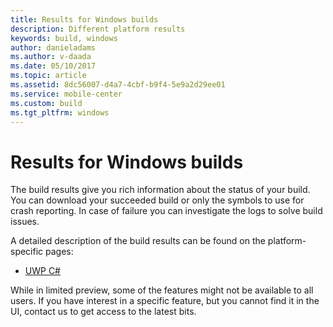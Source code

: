 ```yaml
---
title: Results for Windows builds
description: Different platform results
keywords: build, windows
author: danieladams
ms.author: v-daada
ms.date: 05/10/2017
ms.topic: article
ms.assetid: 8dc56007-d4a7-4cbf-b9f4-5e9a2d29ee01
ms.service: mobile-center
ms.custom: build
ms.tgt_pltfrm: windows
---
```


# Results for Windows builds
The build results give you rich information about the status of your build. You can download your succeeded build or only the symbols to use for crash reporting. In case of failure you can investigate the logs to solve build issues.

A detailed description of the build results can be found on the platform-specific pages:
* [UWP C#](uwp.md)

While in limited preview, some of the features might not be available to all users. If you have interest in a specific feature, but you cannot find it in the UI, contact us to get access to the latest bits.
